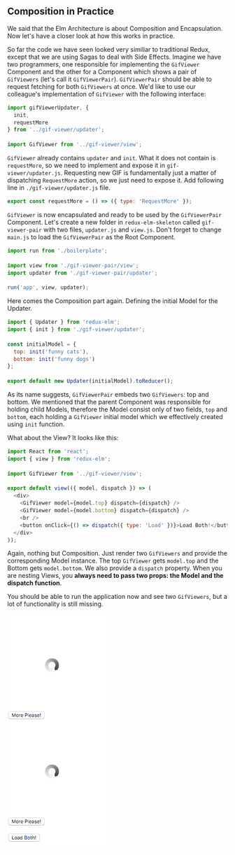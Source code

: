 ## Composition in Practice

We said that the Elm Architecture is about Composition and Encapsulation. Now let's have a closer look at how this works in practice.

So far the code we have seen looked very similiar to traditional Redux, except that we are using Sagas to deal with Side Effects. Imagine we have two programmers, one responsible for implementing the `GifViewer` Component and the other for a Component which shows a pair of `GifViewers` (let's call it `GifViewerPair`). `GifViewerPair` should be able to request fetching for both `GifViewers` at once. We'd like to use our colleague's implementation of `GifViewer` with the following interface:

```javascript
import gifViewerUpdater, {
  init,
  requestMore
} from '../gif-viewer/updater';

import GifViewer from '../gif-viewer/view';
```

`GifViewer` already contains `updater` and `init`. What it does not contain is `requestMore`, so we need to implement and expose it in `gif-viewer/updater.js`. Requesting new GIF is fundamentally just a matter of dispatching `RequestMore` action, so we just need to expose it. Add following line in `./gif-viewer/updater.js` file.

```javascript
export const requestMore = () => ({ type: 'RequestMore' });
```

`GifViewer` is now encapsulated and ready to be used by the `GifViewerPair` Component. Let's create a new folder in `redux-elm-skeleton` called `gif-viewer-pair` with two files, `updater.js` and `view.js`. Don't forget to change `main.js` to load the `GifViewerPair` as the Root Component.

```javascript
import run from './boilerplate';

import view from './gif-viewer-pair/view';
import updater from './gif-viewer-pair/updater';

run('app', view, updater);
```

Here comes the Composition part again. Defining the initial Model for the Updater.

```javascript
import { Updater } from 'redux-elm';
import { init } from './gif-viewer/updater';

const initialModel = {
  top: init('funny cats'),
  bottom: init('funny dogs')
};

export default new Updater(initialModel).toReducer();
```

As its name suggests, `GifViewerPair` embeds two `GifViewers`: top and bottom. We mentioned that the parent Component was responsible for holding child Models, therefore the Model consist only of two fields, `top` and `bottom`, each holding a `GifViewer` initial model which we effectively created using `init` function.

What about the View? It looks like this:

```javascript
import React from 'react';
import { view } from 'redux-elm';

import GifViewer from '../gif-viewer/view';

export default view(({ model, dispatch }) => (
  <div>
    <GifViewer model={model.top} dispatch={dispatch} />
    <GifViewer model={model.bottom} dispatch={dispatch} />
    <br />
    <button onClick={() => dispatch({ type: 'Load' })}>Load Both!</button>
  </div>
));
```

Again, nothing but Composition. Just render two `GifViewers` and provide the corresponding Model instance. The top `GifViewer` gets `model.top` and the Bottom gets `model.bottom`. We also provide a `dispatch` property. When you are nesting Views, you **always need to pass two props: the Model and the dispatch function**.

You should be able to run the application now and see two `GifViewers`, but a lot of functionality is still missing.

![gif-viewer-pair-1](../../assets/7.png)